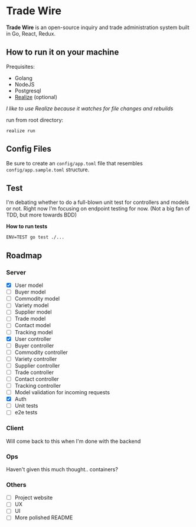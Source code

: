 # Trade Wire

**Trade Wire** is an open-source inquiry and trade administration system built in Go, React, Redux.

## How to run it on your machine

Prequisites:

- Golang
- NodeJS
- Postgresql
- [Realize](https://github.com/tockins/realize) (optional)

*I like to use Realize because it watches for file changes and rebuilds*

run from root directory:
```
realize run
```

## Config Files

Be sure to create an `config/app.toml` file that resembles `config/app.sample.toml` structure.

## Test

I'm debating whether to do a full-blown unit test for controllers and models or not. Right now I'm focusing on endpoint testing for now. (Not a big fan of TDD, but more towards BDD)

**How to run tests**

```
ENV=TEST go test ./...
```

## Roadmap

### Server

- [x] User model
- [ ] Buyer model
- [ ] Commodity model
- [ ] Variety model
- [ ] Supplier model
- [ ] Trade model
- [ ] Contact model
- [ ] Tracking model
- [x] User controller
- [ ] Buyer controller 
- [ ] Commodity controller
- [ ] Variety controller
- [ ] Supplier controller
- [ ] Trade controller
- [ ] Contact controller
- [ ] Tracking controller
- [ ] Model validation for incoming requests
- [x] Auth
- [ ] Unit tests
- [ ] e2e tests

### Client

Will come back to this when I'm done with the backend

### Ops

Haven't given this much thought.. containers?

### Others

- [ ] Project website
- [ ] UX
- [ ] UI
- [ ] More polished README
